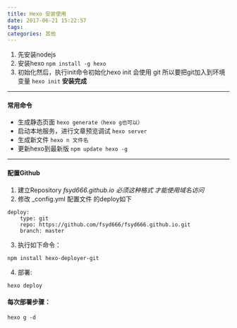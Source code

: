 ```yaml
---
title: Hexo 安装使用
date: 2017-06-21 15:22:57
tags:
categories: 其他
---
```


1. 先安装nodejs
2. 安装hexo
`
npm install -g hexo
`
3. 初始化然后，执行init命令初始化hexo
   init 会使用 git 所以要把git加入到环境变量
`
hexo init
`
**安装完成**
-------------------------
#### 常用命令
+ 生成静态页面
`
hexo generate（hexo g也可以）
`
+ 启动本地服务，进行文章预览调试
`
hexo server
`
+ 生成新文件
`
hexo n 文件名
`
+ 更新hexo到最新版
`
npm update hexo -g
`

--------------------------------

#### 配置Github
1. 建立Repository  *fsyd666.github.io 必须这种格式 才能使用域名访问*
2. 修改 _config.yml 配置文件 的deploy如下
```
deploy:
    type: git
    repo: https://github.com/fsyd666/fsyd666.github.io.git
    branch: master
```
3. 执行如下命令：
```
npm install hexo-deployer-git
```
4. 部署:
```
hexo deploy
```
#### 每次部署步骤：
```
hexo g -d
```